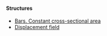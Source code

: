 
#### Structures
 
* [Bars. Constant cross-sectional area](Bars/Bars.md)
* [Displacement field](Bars/Bars2.md)

<!-- * [Bars. Variable cross-sectional area and Young's modulus](Bars/Bars2.md)
* [Bars. Body force.](Bars/Bars3.md)
* Rods
* Pressure vessels
* Beams
